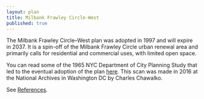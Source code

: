 ```yaml
---
layout: plan
title: Milbank Frawley Circle-West
published: true
---
```


The Milbank Frawley Circle–West plan was adopted in 1997 and will expire in 2037. It is a spin-off of the Milbank Frawley Circle urban renewal area and primarily calls for residential and commercial uses, with limited open space.

You can read some of the 1965 NYC Department of City Planning Study that led to the eventual adoption of the plan [here](https://drive.google.com/drive/folders/0B0R59QsmZxIydlFkVGVmQU9yVmc). This scan was made in 2016 at the National Archives in Washington DC by Charles Chawalko. 

See [References](http://www.urbanreviewer.org/#page=references.html).
